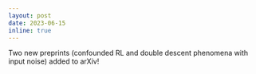```yaml
---
layout: post
date: 2023-06-15
inline: true
---
```


Two new preprints (confounded RL and double descent phenomena with input noise) added to arXiv!
